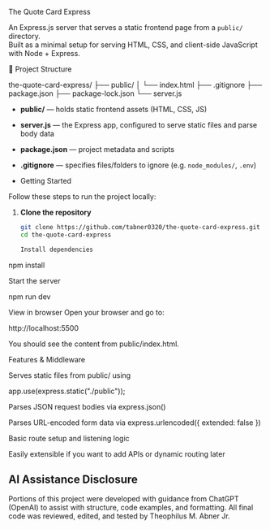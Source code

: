 The Quote Card Express

An Express.js server that serves a static frontend page from a `public/` directory.  
Built as a minimal setup for serving HTML, CSS, and client-side JavaScript with Node + Express.

📁 Project Structure

the-quote-card-express/
├── public/
│ └── index.html
├── .gitignore
├── package.json
├── package-lock.json
└── server.js


- **public/** — holds static frontend assets (HTML, CSS, JS)  
- **server.js** — the Express app, configured to serve static files and parse body data  
- **package.json** — project metadata and scripts  
- **.gitignore** — specifies files/folders to ignore (e.g. `node_modules/`, `.env`)

- Getting Started

Follow these steps to run the project locally:

1. **Clone the repository**  
   ```bash
   git clone https://github.com/tabner0320/the-quote-card-express.git
   cd the-quote-card-express

   Install dependencies

npm install

Start the server

npm run dev

View in browser
Open your browser and go to:

http://localhost:5500


You should see the content from public/index.html.

Features & Middleware

Serves static files from public/ using

app.use(express.static("./public"));


Parses JSON request bodies via express.json()

Parses URL-encoded form data via express.urlencoded({ extended: false })

Basic route setup and listening logic

Easily extensible if you want to add APIs or dynamic routing later

## AI Assistance Disclosure
Portions of this project were developed with guidance from ChatGPT (OpenAI) to assist with structure, code examples, and formatting. All final code was reviewed, edited, and tested by Theophilus M. Abner Jr.